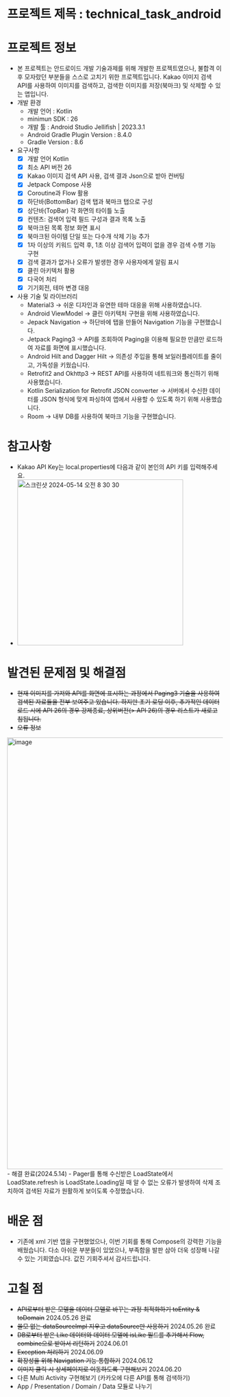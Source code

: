 # 프로젝트 제목 : technical_task_android
# 프로젝트 정보
- 본 프로젝트는 안드로이드 개발 기술과제를 위해 개발한 프로젝트였으나, 불합격 이후 모자랐던 부분들을 스스로 고치기 위한 프로젝트입니다. Kakao 이미지 검색 API를 사용하여 이미지를 검색하고, 검색한 이미지를 저장(북마크) 및 삭제할 수 있는 앱입니다.
- 개발 환경
  - 개발 언어 : Kotlin
  - minimun SDK : 26
  - 개발 툴 : Android Studio Jellifish | 2023.3.1
  - Android Gradle Plugin Version : 8.4.0
  - Gradle Version : 8.6
- 요구사항
  - [x] 개발 언어 Kotlin
  - [x] 최소 API 버전 26
  - [x] Kakao 이미지 검색 API 사용, 검색 결과 Json으로 받아 컨버팅
  - [x] Jetpack Compose 사용
  - [x] Coroutine과 Flow 활용
  - [x] 하단바(BottomBar) 검색 탭과 북마크 탭으로 구성
  - [x] 상단바(TopBar) 각 화면의 타이틀 노출
  - [x] 컨텐츠: 검색어 입력 필드 구성과 결과 목록 노출
  - [x] 북마크된 목록 정보 화면 표시
  - [x] 북마크된 아이템 단일 또는 다수개 삭제 기능 추가
  - [x] 1자 이상의 키워드 입력 후, 1초 이상 검색어 입력이 없을 경우 검색 수행 기능 구현
  - [x] 검색 결과가 없거나 오류가 발생한 경우 사용자에게 알림 표시
  - [x] 클린 아키텍처 활용
  - [x] 다국어 처리
  - [x] 기기회전, 테마 변경 대응
  
- 사용 기술 및 라이브러리
  - Material3 -> 쉬운 디자인과 유연한 테마 대응을 위해 사용하였습니다.
  - Android ViewModel -> 클린 아키텍처 구현을 위해 사용하였습니다.
  - Jepack Navigation -> 하단바에 탭을 만들어 Navigation 기능을 구현했습니다.
  - Jetpack Paging3 -> API를 조회하여 Paging을 이용해 필요한 만큼만 로드하여 자료를 화면에 표시했습니다.
  - Android Hilt and Dagger Hilt -> 의존성 주입을 통해 보일러플레이트를 줄이고, 가독성을 키웠습니다.
  - Retrofit2 and Okhttp3 -> REST API를 사용하여 네트워크와 통신하기 위해 사용했습니다.
  - Kotlin Serialization for Retrofit JSON converter -> 서버에서 수신한 데이터를 JSON 형식에 맞게 파싱하여 앱에서 사용할 수 있도록 하기 위해 사용했습니다.
  - Room -> 내부 DB를 사용하여 북마크 기능을 구현했습니다.
 
# 참고사항
- Kakao API Key는 local.properties에 다음과 같이 본인의 API 키를 입력해주세요.
- <img width="387" alt="스크린샷 2024-05-14 오전 8 30 30" src="https://github.com/CHOIMARO/technical_task_android/assets/53159069/60d8f4c6-076e-4905-968e-9b4f20f144f3">

# 발견된 문제점 및 해결점
- ~~현재 이미지를 가져와 API를 화면에 표시하는 과정에서 Paging3 기술을 사용하여 검색된 자료들을 전부 보여주고 있습니다. 하지만 초기 로딩 이후, 추가적인 데이터 로드 시에 API 26의 경우 강제종료, 상위버전(> API 26)의 경우 리스트가 새로고침됩니다.~~
- ~~오류 정보~~
<img width="1007" alt="image" src="https://github.com/CHOIMARO/technical_task_android/assets/53159069/bd4068f1-18d5-4793-be48-1dbef75be173">
- 해결 완료(2024.5.14)
  - Pager를 통해 수신받은 LoadState에서 LoadState.refresh is LoadState.Loading일 때 알 수 없는 오류가 발생하여 삭제 조치하여 검색된 자료가 원활하게 보이도록 수정했습니다.

# 배운 점
- 기존에 xml 기반 앱을 구현했었으나, 이번 기회를 통해 Compose의 강력한 기능을 배웠습니다. 다소 아쉬운 부분들이 있었으나, 부족함을 발판 삼아 더욱 성장해 나갈 수 있는 기회였습니다. 값진 기회주셔서 감사드립니다.

# 고칠 점
- ~~API로부터 받은 모델을 데이터 모델로 바꾸는 과정 최적화하기 toEntity & toDomain~~ 2024.05.26 완료
- ~~쓸모 없는 dataSourceImpl 지우고 dataSource만 사용하기~~ 2024.05.26 완료
- ~~DB로부터 받은 Like 데이터와 데이터 모델에 isLike 필드를 추가해서 Flow, combine으로 받아서 리턴하기~~ 2024.06.01
- ~~Exception 처리하기~~ 2024.06.09
- ~~확장성을 위해 Navigation 기능 통합하기~~ 2024.06.12
- ~~이미지 클릭 시 상세페이지로 이동하도록 구현해보기~~ 2024.06.20
- 다른 Multi Activity 구현해보기 (카카오에 다른 API를 통해 검색하기)
- App / Presentation / Domain / Data 모듈로 나누기
